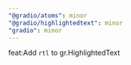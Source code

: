 ```yaml
---
"@gradio/atoms": minor
"@gradio/highlightedtext": minor
"gradio": minor
---
```


feat:Add `rtl` to gr.HighlightedText
